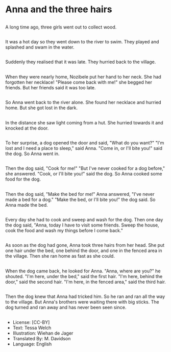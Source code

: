 # Anna and the three hairs

##
A long time ago, three girls went
out to collect wood.

##
It was a hot day so they went down
to the river to swim.
They played and splashed and
swam in the water.

##
Suddenly they realised that it was
late.
They hurried back to the village.

##
When they were nearly home,
Nozibele put her hand to her neck.
She had forgotten her necklace!
"Please come back with me!" she
begged her friends.
But her friends said it was too late.

##
So Anna went back to the river
alone.
She found her necklace and hurried
home.
But she got lost in the dark.

##
In the distance she saw light
coming from a hut.
She hurried towards it and knocked
at the door.

##
To her surprise, a dog opened the
door and said, "What do you want?"
"I'm lost and I need a place to
sleep," said Anna.
"Come in, or I'll bite you!" said the
dog.
So Anna went in.

##
Then the dog said, "Cook for me!"
"But I've never cooked for a dog
before," she answered.
"Cook, or I'll bite you!" said the dog.
So Anna cooked some food for the
dog.

##
Then the dog said, "Make the bed
for me!"
Anna answered, "I've never made a
bed for a dog."
"Make the bed, or I'll bite you!" the
dog said.
So Anna made the bed.

##
Every day she had to cook and
sweep and wash for the dog.
Then one day the dog said, "Anna,
today I have to visit some friends.
Sweep the house, cook the food and
wash my things before I come
back."

##
As soon as the dog had gone, Anna
took three hairs from her head.
She put one hair under the bed, one
behind the door, and one in the
fenced area in the village.
Then she ran home as fast as she
could.

##
When the dog came back, he looked
for Anna.
"Anna, where are you?" he shouted.
"I'm here, under the bed," said the
first hair.
"I'm here, behind the door," said the
second hair.
"I'm here, in the fenced area," said
the third hair.

##
Then the dog knew that Anna had
tricked him.
So he ran and ran all the way to the
village.
But Anna's brothers were waiting
there with big sticks.
The dog turned and ran away and
has never been seen since.

##
* License: [CC-BY]
* Text: Tessa Welch
* Illustration: Wiehan de Jager
* Translated By: M. Davidson
* Language: English
